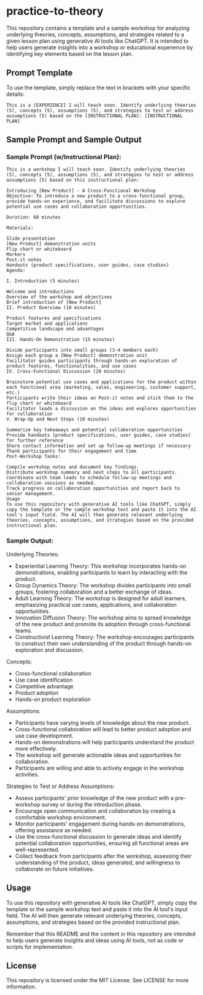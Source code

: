 # practice-to-theory

This repository contains a template and a sample workshop for analyzing underlying theories, concepts, assumptions, and strategies related to a given lesson plan using generative AI tools like ChatGPT. It is intended to help users generate insights into a workshop or educational experience by identifying key elements based on the lesson plan.

## Prompt Template

To use the template, simply replace the text in brackets with your specific details:

```
This is a [EXPERIENCE] I will teach soon. Identify underlying theories (5), concepts (5), assumptions (5), and strategies to test or address assumptions (5) based on the [INSTRUCTIONAL PLAN]: [INSTRUCTIONAL PLAN]
```

## Sample Prompt and Sample Output

### Sample Prompt (w/Instructional Plan):
```
This is a workshop I will teach soon. Identify underlying theories (5), concepts (5), assumptions (5), and strategies to test or address assumptions (5) based on this instructional plan: 

Introducing [New Product] - A Cross-Functional Workshop
Objective: To introduce a new product to a cross-functional group, provide hands-on experience, and facilitate discussions to explore potential use cases and collaboration opportunities.

Duration: 60 minutes

Materials:

Slide presentation
[New Product] demonstration units
Flip chart or whiteboard
Markers
Post-it notes
Handouts (product specifications, user guides, case studies)
Agenda:

I. Introduction (5 minutes)

Welcome and introductions
Overview of the workshop and objectives
Brief introduction of [New Product]
II. Product Overview (10 minutes)

Product features and specifications
Target market and applications
Competitive landscape and advantages
Q&A
III. Hands-On Demonstration (15 minutes)

Divide participants into small groups (3-4 members each)
Assign each group a [New Product] demonstration unit
Facilitator guides participants through hands-on exploration of product features, functionalities, and use cases
IV. Cross-Functional Discussion (20 minutes)

Brainstorm potential use cases and applications for the product within each functional area (marketing, sales, engineering, customer support, etc.)
Participants write their ideas on Post-it notes and stick them to the flip chart or whiteboard
Facilitator leads a discussion on the ideas and explores opportunities for collaboration
V. Wrap-Up and Next Steps (10 minutes)

Summarize key takeaways and potential collaboration opportunities
Provide handouts (product specifications, user guides, case studies) for further reference
Share contact information and set up follow-up meetings if necessary
Thank participants for their engagement and time
Post-Workshop Tasks:

Compile workshop notes and document key findings.
Distribute workshop summary and next steps to all participants.
Coordinate with team leads to schedule follow-up meetings and collaboration sessions as needed.
Track progress on collaboration opportunities and report back to senior management.
Usage
To use this repository with generative AI tools like ChatGPT, simply copy the template or the sample workshop text and paste it into the AI tool's input field. The AI will then generate relevant underlying theories, concepts, assumptions, and strategies based on the provided instructional plan.
```

### Sample Output:

Underlying Theories:

- Experiential Learning Theory: This workshop incorporates hands-on demonstrations, enabling participants to learn by interacting with the product.
- Group Dynamics Theory: The workshop divides participants into small groups, fostering collaboration and a better exchange of ideas.
- Adult Learning Theory: The workshop is designed for adult learners, emphasizing practical use cases, applications, and collaboration opportunities.
- Innovation Diffusion Theory: The workshop aims to spread knowledge of the new product and promote its adoption through cross-functional teams.
- Constructivist Learning Theory: The workshop encourages participants to construct their own understanding of the product through hands-on exploration and discussion.

Concepts:

- Cross-functional collaboration
- Use case identification
- Competitive advantage
- Product adoption
- Hands-on product exploration

Assumptions:

- Participants have varying levels of knowledge about the new product.
- Cross-functional collaboration will lead to better product adoption and use case development.
- Hands-on demonstrations will help participants understand the product more effectively.
- The workshop will generate actionable ideas and opportunities for collaboration.
- Participants are willing and able to actively engage in the workshop activities.

Strategies to Test or Address Assumptions:

- Assess participants' prior knowledge of the new product with a pre-workshop survey or during the introduction phase.
- Encourage open communication and collaboration by creating a comfortable workshop environment.
- Monitor participants' engagement during hands-on demonstrations, offering assistance as needed.
- Use the cross-functional discussion to generate ideas and identify potential collaboration opportunities, ensuring all functional areas are well-represented.
- Collect feedback from participants after the workshop, assessing their understanding of the product, ideas generated, and willingness to collaborate on future initiatives.

## Usage
To use this repository with generative AI tools like ChatGPT, simply copy the template or the sample workshop text and paste it into the AI tool's input field. The AI will then generate relevant underlying theories, concepts, assumptions, and strategies based on the provided instructional plan.

Remember that this README and the content in this repository are intended to help users generate insights and ideas using AI tools, not as code or scripts for implementation.

## License
This repository is licensed under the MIT License. See LICENSE for more information.
